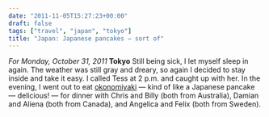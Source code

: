 ```yaml
---
date: "2011-11-05T15:27:23+00:00"
draft: false
tags: ["travel", "japan", "tokyo"]
title: "Japan: Japanese pancakes — sort of"
---
```

*For Monday, October 31, 2011* **Tokyo** Still being sick, I let myself sleep in again. The weather was still gray and dreary, so again I decided to stay inside and take it easy. I called Tess at 2 p.m. and caught up with her. In the evening, I went out to eat [okonomiyaki](http://www.google.com/search?client=safari&rls;=en&q;=okonomiyaki&oe;=UTF-8&um;=1&ie;=UTF-8&hl;=en&tbm;=isch&source;=og&sa;=N&tab;=wi&biw;=1366&bih;=690&sei;=%20tFS1TrjBAsyVmQXW0tD2Aw) — kind of like a Japanese pancake — delicious! — for dinner with Chris and Billy (both from Australia), Damian and Aliena (both from Canada), and Angelica and Felix (both from Sweden). 
